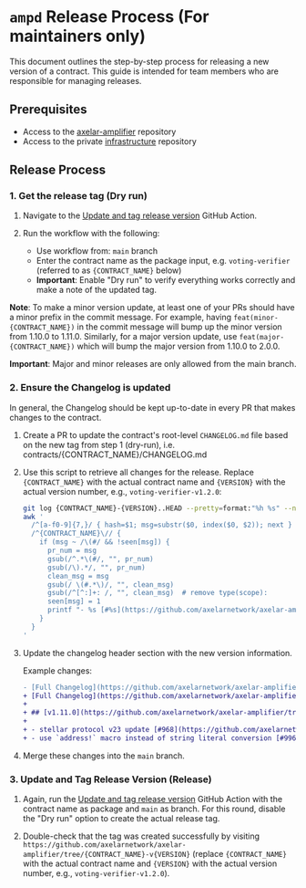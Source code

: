 # `ampd` Release Process (**For maintainers only**)

This document outlines the step-by-step process for releasing a new version of a contract. This guide is intended for team members who are responsible for managing releases.

## Prerequisites

- Access to the [axelar-amplifier](https://github.com/axelarnetwork/axelar-amplifier) repository
- Access to the private [infrastructure](https://github.com/axelarnetwork/infrastructure) repository

## Release Process

### 1. Get the release tag (Dry run)

1. Navigate to the [Update and tag release version](https://github.com/axelarnetwork/axelar-amplifier/actions/workflows/release.yaml) GitHub Action.

1. Run the workflow with the following:

    - Use workflow from: `main` branch
    - Enter the contract name as the package input, e.g. `voting-verifier` (referred to as `{CONTRACT_NAME}` below)
    - **Important**: Enable "Dry run" to verify everything works correctly and make a note of the updated tag.

**Note**: To make a minor version update, at least one of your PRs should have a minor prefix in the commit message. For example, having `feat(minor-{CONTRACT_NAME})` in the commit message will bump up the minor version from 1.10.0 to 1.11.0. Similarly, for a major version update, use `feat(major-{CONTRACT_NAME})` which will bump the major version from 1.10.0 to 2.0.0.

**Important**: Major and minor releases are only allowed from the main branch.

### 2. Ensure the Changelog is updated

In general, the Changelog should be kept up-to-date in every PR that makes changes to the contract.

1. Create a PR to update the contract's root-level `CHANGELOG.md` file based on the new tag from step 1 (dry-run), i.e. contracts/{CONTRACT_NAME}/CHANGELOG.md

1. Use this script to retrieve all changes for the release. Replace `{CONTRACT_NAME}` with the actual contract name and `{VERSION}` with the actual version number, e.g., `voting-verifier-v1.2.0`:

    ```bash
    git log {CONTRACT_NAME}-{VERSION}..HEAD --pretty=format:"%h %s" --name-only |
    awk '
      /^[a-f0-9]{7,}/ { hash=$1; msg=substr($0, index($0, $2)); next }
      /^{CONTRACT_NAME}\// {
        if (msg ~ /\(#/ && !seen[msg]) {
          pr_num = msg
          gsub(/^.*\(#/, "", pr_num)
          gsub(/\).*/, "", pr_num)
          clean_msg = msg
          gsub(/ \(#.*\)/, "", clean_msg)
          gsub(/^[^:]+: /, "", clean_msg)  # remove type(scope):
          seen[msg] = 1
          printf "- %s [#%s](https://github.com/axelarnetwork/axelar-amplifier/pull/%s)\n", clean_msg, pr_num, pr_num
        }
      }
    '
    ```

1. Update the changelog header section with the new version information.

    Example changes:

    ```diff
    - [Full Changelog](https://github.com/axelarnetwork/axelar-amplifier/compare/voting-verifier-v1.10.0..HEAD)
    + [Full Changelog](https://github.com/axelarnetwork/axelar-amplifier/compare/voting-verifier-v1.11.0..HEAD)
    +
    + ## [v1.11.0](https://github.com/axelarnetwork/axelar-amplifier/tree/voting-verifier-v1.11.0) (2025-08-14)
    +
    + - stellar protocol v23 update [#968](https://github.com/axelarnetwork/axelar-amplifier/pull/968)
    + - use `address!` macro instead of string literal conversion [#996](https://github.com/axelarnetwork/axelar-amplifier/pull/996)
    ```

1. Merge these changes into the `main` branch.

### 3. Update and Tag Release Version (Release)

1. Again, run the [Update and tag release version](https://github.com/axelarnetwork/axelar-amplifier/actions/workflows/release.yaml) GitHub Action with the contract name as package and `main` as branch. For this round, disable the "Dry run" option to create the actual release tag.

1. Double-check that the tag was created successfully by visiting `https://github.com/axelarnetwork/axelar-amplifier/tree/{CONTRACT_NAME}-v{VERSION}` (replace `{CONTRACT_NAME}` with the actual contract name and `{VERSION}` with the actual version number, e.g., `voting-verifier-v1.2.0`).

